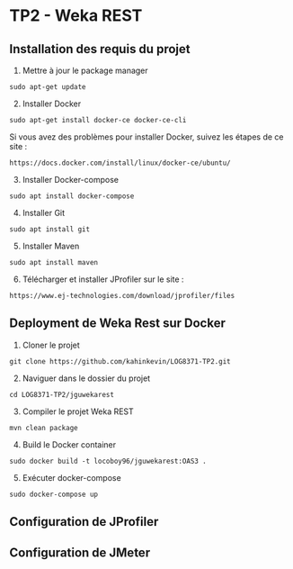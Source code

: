 # TP2 - Weka REST

## Installation des requis du projet

1. Mettre à jour le package manager
```shell
sudo apt-get update
```

2. Installer Docker
```shell
sudo apt-get install docker-ce docker-ce-cli
```

Si vous avez des problèmes pour installer Docker, suivez les étapes de ce site :
```shell
https://docs.docker.com/install/linux/docker-ce/ubuntu/
```

3. Installer Docker-compose
```shell
sudo apt install docker-compose
```

4. Installer Git
```shell
sudo apt install git
```

5. Installer Maven
```shell
sudo apt install maven
```

6. Télécharger et installer JProfiler sur le site :
```shell
https://www.ej-technologies.com/download/jprofiler/files
```

## Deployment de Weka Rest sur Docker

1. Cloner le projet
```shell
git clone https://github.com/kahinkevin/LOG8371-TP2.git
```

2. Naviguer dans le dossier du projet
```shell
cd LOG8371-TP2/jguwekarest
```

3. Compiler le projet Weka REST
```shell
mvn clean package
```

4. Build le Docker container
```shell
sudo docker build -t locoboy96/jguwekarest:OAS3 .
```

5. Exécuter docker-compose
```shell
sudo docker-compose up
```

## Configuration de JProfiler


## Configuration de JMeter

